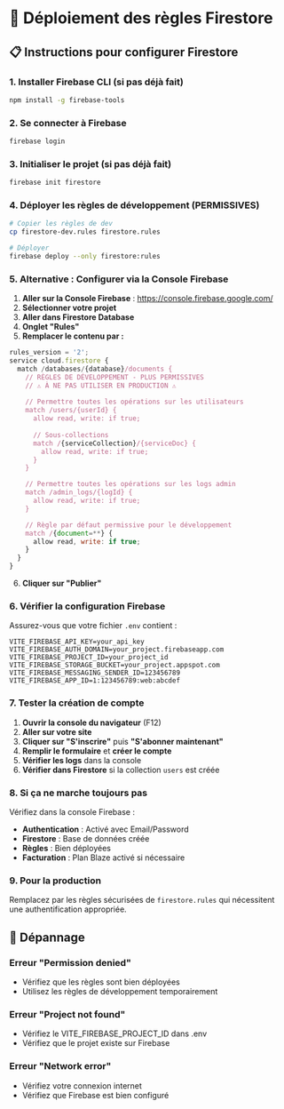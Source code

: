 # 🚀 Déploiement des règles Firestore

## 📋 Instructions pour configurer Firestore

### 1. Installer Firebase CLI (si pas déjà fait)
```bash
npm install -g firebase-tools
```

### 2. Se connecter à Firebase
```bash
firebase login
```

### 3. Initialiser le projet (si pas déjà fait)
```bash
firebase init firestore
```

### 4. Déployer les règles de développement (PERMISSIVES)
```bash
# Copier les règles de dev
cp firestore-dev.rules firestore.rules

# Déployer
firebase deploy --only firestore:rules
```

### 5. Alternative : Configurer via la Console Firebase

1. **Aller sur la Console Firebase** : https://console.firebase.google.com/
2. **Sélectionner votre projet**
3. **Aller dans Firestore Database**
4. **Onglet "Rules"**
5. **Remplacer le contenu par :**

```javascript
rules_version = '2';
service cloud.firestore {
  match /databases/{database}/documents {
    // RÈGLES DE DÉVELOPPEMENT - PLUS PERMISSIVES
    // ⚠️ À NE PAS UTILISER EN PRODUCTION ⚠️
    
    // Permettre toutes les opérations sur les utilisateurs
    match /users/{userId} {
      allow read, write: if true;
      
      // Sous-collections
      match /{serviceCollection}/{serviceDoc} {
        allow read, write: if true;
      }
    }

    // Permettre toutes les opérations sur les logs admin
    match /admin_logs/{logId} {
      allow read, write: if true;
    }

    // Règle par défaut permissive pour le développement
    match /{document=**} {
      allow read, write: if true;
    }
  }
}
```

6. **Cliquer sur "Publier"**

### 6. Vérifier la configuration Firebase

Assurez-vous que votre fichier `.env` contient :
```env
VITE_FIREBASE_API_KEY=your_api_key
VITE_FIREBASE_AUTH_DOMAIN=your_project.firebaseapp.com
VITE_FIREBASE_PROJECT_ID=your_project_id
VITE_FIREBASE_STORAGE_BUCKET=your_project.appspot.com
VITE_FIREBASE_MESSAGING_SENDER_ID=123456789
VITE_FIREBASE_APP_ID=1:123456789:web:abcdef
```

### 7. Tester la création de compte

1. **Ouvrir la console du navigateur** (F12)
2. **Aller sur votre site**
3. **Cliquer sur "S'inscrire"** puis **"S'abonner maintenant"**
4. **Remplir le formulaire** et **créer le compte**
5. **Vérifier les logs** dans la console
6. **Vérifier dans Firestore** si la collection `users` est créée

### 8. Si ça ne marche toujours pas

Vérifiez dans la console Firebase :
- **Authentication** : Activé avec Email/Password
- **Firestore** : Base de données créée
- **Règles** : Bien déployées
- **Facturation** : Plan Blaze activé si nécessaire

### 9. Pour la production

Remplacez par les règles sécurisées de `firestore.rules` qui nécessitent une authentification appropriée.

## 🔧 Dépannage

### Erreur "Permission denied"
- Vérifiez que les règles sont bien déployées
- Utilisez les règles de développement temporairement

### Erreur "Project not found"
- Vérifiez le VITE_FIREBASE_PROJECT_ID dans .env
- Vérifiez que le projet existe sur Firebase

### Erreur "Network error"
- Vérifiez votre connexion internet
- Vérifiez que Firebase est bien configuré
